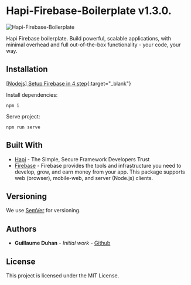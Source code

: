 # Hapi-Firebase-Boilerplate v1.3.0.

![Hapi-Firebase-Boilerplate](https://myhappyagency.com/blog/wp-content/uploads/2019/12/node_firebase_hapi.png)

Hapi Firebase boilerplate.
Build powerful, scalable applications, with minimal overhead and full out-of-the-box functionality - your code, your way.

## Installation

[[Nodejs] Setup Firebase in 4 step](https://hackernoon.com/nodejs-setup-firebase-in-4-step-tutorial-example-easy-beginner-service-account-key-json-node-server-d61e803d6cc8){:target="_blank"}

Install dependencies:
```
npm i
```
Serve project:
```
npm run serve
```

## Built With

* [Hapi](https://github.com/hapijs/hapi) - The Simple, Secure Framework Developers Trust
* [Firebase](https://www.npmjs.com/package/firebase) - Firebase provides the tools and infrastructure you need to develop, grow, and earn money from your app. This package supports web (browser), mobile-web, and server (Node.js) clients.

## Versioning

We use [SemVer](http://semver.org/) for versioning.

## Authors

* **Guillaume Duhan** - *Initial work* - [Github](https://github.com/guillaumeduhan)

## License

This project is licensed under the MIT License.
